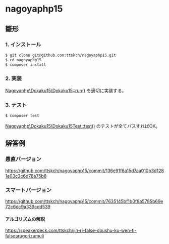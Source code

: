 # nagoyaphp15

## 雛形

### 1. インストール

```bash
$ git clone git@github.com:ttskch/nagoyaphp15.git
$ cd nagoyaphp15
$ composer install
```

### 2. 実装

[Nagoyaphp\Dokaku15\Dokaku15::run()](/src/Dokaku15.php#L9) を適切に実装する。

### 3. テスト

```bash
$ composer test
```

[Nagoyaphp\Dokaku15\Dokaku15Test::test()](/tests/Dokaku15Test.php#L24) のテストが全てパスすればOK。

## 解答例

### 愚直バージョン

https://github.com/ttskch/nagoyaphp15/commit/136e91f6a15d7aa010b3d1281e03c3c6d78a75b8

### スマートバージョン

https://github.com/ttskch/nagoyaphp15/commit/7635145bf1b0f8a5785b69e72c6dc9a339cdd539

#### アルゴリズムの解説

https://speakerdeck.com/ttskch/jin-ri-false-doushu-ku-wen-ti-falsearugorizumuli
